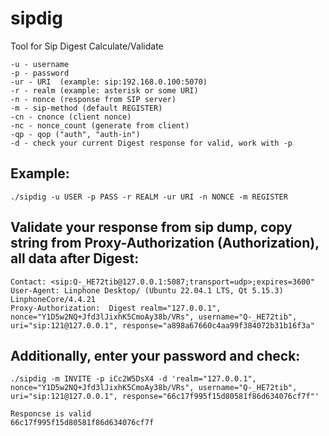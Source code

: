 # sipdig
Tool for Sip Digest Calculate/Validate

```
-u - username
-p - password
-ur - URI  (example: sip:192.168.0.100:5070)
-r - realm (example: asterisk or some URI)
-n - nonce (response from SIP server)
-m - sip-method (default REGISTER)
-cn - cnonce (client nonce)
-nc - nonce_count (generate from client)
-qp - qop ("auth", "auth-in")
-d - check your current Digest response for valid, work with -p 
```
## Example:
```
./sipdig -u USER -p PASS -r REALM -ur URI -n NONCE -m REGISTER
```

## Validate your response from sip dump, copy string from Proxy-Authorization (Authorization), all data after Digest:

```
Contact: <sip:Q-_HE72tib@127.0.0.1:5087;transport=udp>;expires=3600"
User-Agent: Linphone Desktop/ (Ubuntu 22.04.1 LTS, Qt 5.15.3) LinphoneCore/4.4.21
Proxy-Authorization:  Digest realm="127.0.0.1", nonce="Y1D5w2NQ+Jfd3lJixhK5CmoAy38b/VRs", username="Q-_HE72tib",  uri="sip:121@127.0.0.1", response="a898a67660c4aa99f384072b31b16f3a"
```

## Additionally, enter your password and check:

```
./sipdig -m INVITE -p iCc2W5DsX4 -d 'realm="127.0.0.1", nonce="Y1D5w2NQ+Jfd3lJixhK5CmoAy38b/VRs", username="Q-_HE72tib", uri="sip:121@127.0.0.1", response="66c17f995f15d80581f86d634076cf7f"'

Responcse is valid
66c17f995f15d80581f86d634076cf7f
```
